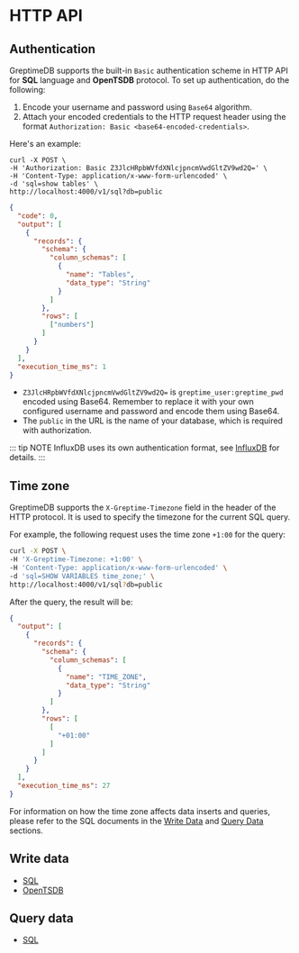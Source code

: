 # HTTP API

## Authentication

GreptimeDB supports the built-in `Basic` authentication scheme in HTTP API for **SQL** language and **OpenTSDB** protocol.
To set up authentication, do the following:

1. Encode your username and password using `Base64` algorithm.
2. Attach your encoded credentials to the HTTP request header using the format `Authorization: Basic <base64-encoded-credentials>`.

Here's an example:

```shell
curl -X POST \
-H 'Authorization: Basic Z3JlcHRpbWVfdXNlcjpncmVwdGltZV9wd2Q=' \
-H 'Content-Type: application/x-www-form-urlencoded' \
-d 'sql=show tables' \
http://localhost:4000/v1/sql?db=public
```

```json
{
  "code": 0,
  "output": [
    {
      "records": {
        "schema": {
          "column_schemas": [
            {
              "name": "Tables",
              "data_type": "String"
            }
          ]
        },
        "rows": [
          ["numbers"]
        ]
      }
    }
  ],
  "execution_time_ms": 1
}
```

* `Z3JlcHRpbWVfdXNlcjpncmVwdGltZV9wd2Q=` is `greptime_user:greptime_pwd` encoded using Base64. Remember to replace it with your own configured username and password and encode them using Base64.
* The `public` in the URL is the name of your database, which is required with authorization.

::: tip NOTE
InfluxDB uses its own authentication format, see [InfluxDB](./influxdb-line.md) for details.
:::

## Time zone

GreptimeDB supports the `X-Greptime-Timezone` field in the header of the HTTP protocol.
It is used to specify the timezone for the current SQL query.

For example, the following request uses the time zone `+1:00` for the query:

```bash
curl -X POST \
-H 'X-Greptime-Timezone: +1:00' \
-H 'Content-Type: application/x-www-form-urlencoded' \
-d 'sql=SHOW VARIABLES time_zone;' \
http://localhost:4000/v1/sql?db=public
```

After the query, the result will be:

```json
{
  "output": [
    {
      "records": {
        "schema": {
          "column_schemas": [
            {
              "name": "TIME_ZONE",
              "data_type": "String"
            }
          ]
        },
        "rows": [
          [
            "+01:00"
          ]
        ]
      }
    }
  ],
  "execution_time_ms": 27
}
```

For information on how the time zone affects data inserts and queries, please refer to the SQL documents in the [Write Data](../write-data/sql.md#time-zone) and [Query Data](../query-data/sql.md#time-zone) sections.

## Write data

* [SQL](../write-data/sql.md)
* [OpenTSDB](../write-data/opentsdb.md)

## Query data

* [SQL](../query-data/sql.md)
